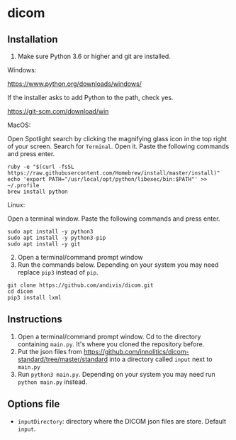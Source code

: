 # dicom

## Installation

1. Make sure Python 3.6 or higher and git are installed.

Windows:

https://www.python.org/downloads/windows/

If the installer asks to add Python to the path, check yes.

https://git-scm.com/download/win

MacOS:

Open Spotlight search by clicking the magnifying glass icon in the top right of your screen. Search for `Terminal`. Open it. Paste the following commands and press enter.

```
ruby -e "$(curl -fsSL https://raw.githubusercontent.com/Homebrew/install/master/install)"
echo 'export PATH="/usr/local/opt/python/libexec/bin:$PATH"' >> ~/.profile
brew install python
```

Linux:

Open a terminal window. Paste the following commands and press enter.

```
sudo apt install -y python3
sudo apt install -y python3-pip
sudo apt install -y git
```

2. Open a terminal/command prompt window
3. Run the commands below. Depending on your system you may need replace `pip3` instead of `pip`.

```
git clone https://github.com/andivis/dicom.git
cd dicom
pip3 install lxml
```

## Instructions

1. Open a terminal/command prompt window. Cd to the directory containing `main.py`. It's where you cloned the repository before.
2. Put the json files from https://github.com/innolitics/dicom-standard/tree/master/standard into a directory called `input` next to `main.py`
8. Run `python3 main.py`. Depending on your system you may need run `python main.py` instead.

## Options file

- `inputDirectory`: directory where the DICOM json files are store. Default `input`.